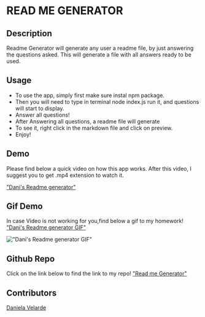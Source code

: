 # READ ME GENERATOR

## Description
Readme Generator will generate any user a readme file, by just answering the questions asked. This will generate a file with all answers ready to be used. 

## Usage

* To use the app, simply first make sure instal npm package.
* Then you will need to type in terminal node index.js run it, and questions will start to display.
* Answer all questions!
* After Answering all questions, a readme file will generate
* To see it, right click in the markdown file and click on preview.
* Enjoy!
## Demo
Please find below a quick video on how this app works. After this video, I suggest you to get .mp4 extension to watch it.


["Dani's Readme generator"](./Demo/readme%20generator%20video%20demo.mp4)

## Gif Demo
In case Video is not working for you,find below a gif to my homework!
["Dani's Readme generator GIF"](./Demo/readme-generator-video-demo.gif)







!["Dani's Readme generator GIF"](./Demo/readme-generator-video-demo.gif)

## Github Repo
Click on the link below to find the link to my repo!
["Read me Generator"](https://github.com/davelarde/Readme-gen.git)



## Contributors 
[Daniela Velarde](https://www.linkedin.com/in/daniela-velarde-8baa13141/)


